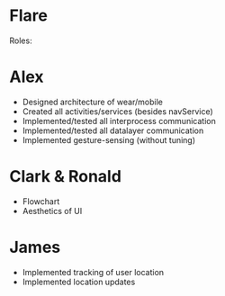 # Flare

Roles: 

# Alex
* Designed architecture of wear/mobile
* Created all activities/services (besides navService)
* Implemented/tested all interprocess communication
* Implemented/tested all datalayer communication
* Implemented gesture-sensing (without tuning)
# Clark & Ronald
* Flowchart
* Aesthetics of UI
# James
* Implemented tracking of user location 
* Implemented location updates
